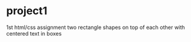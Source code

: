 # project1
1st html/css assignment
two rectangle shapes on top of each other with centered text in boxes
